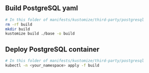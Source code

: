 ## Build PostgreSQL yaml

```bash
# In this folder of manifests/kustomize/third-party/postgresql
rm -rf build
mkdir build
kustomize build ./base -o build
```

## Deploy PostgreSQL container

```bash
# In this folder of manifests/kustomize/third-party/postgresql
kubectl -n <your_namespace> apply -f build
```